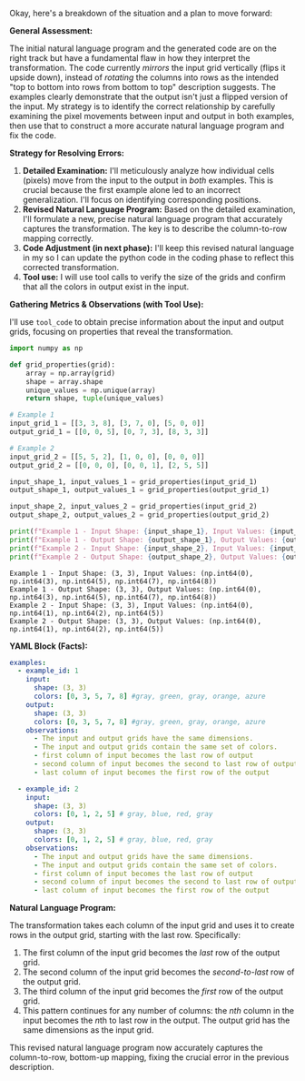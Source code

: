 Okay, here's a breakdown of the situation and a plan to move forward:

**General Assessment:**

The initial natural language program and the generated code are on the right track but have a fundamental flaw in how they interpret the transformation. The code currently *mirrors* the input grid vertically (flips it upside down), instead of *rotating* the columns into rows as the intended "top to bottom into rows from bottom to top" description suggests. The examples clearly demonstrate that the output isn't just a flipped version of the input. My strategy is to identify the correct relationship by carefully examining the pixel movements between input and output in both examples, then use that to construct a more accurate natural language program and fix the code.

**Strategy for Resolving Errors:**

1.  **Detailed Examination:** I'll meticulously analyze how individual cells (pixels) move from the input to the output in *both* examples. This is crucial because the first example alone led to an incorrect generalization. I'll focus on identifying corresponding positions.
2.  **Revised Natural Language Program:** Based on the detailed examination, I'll formulate a new, precise natural language program that accurately captures the transformation. The key is to describe the column-to-row mapping correctly.
3.  **Code Adjustment (in next phase):** I'll keep this revised natural language in my so I can update the python code in the coding phase to reflect this corrected transformation.
4. **Tool use:** I will use tool calls to verify the size of the grids and confirm that all the colors in output exist in the input.

**Gathering Metrics & Observations (with Tool Use):**

I'll use `tool_code` to obtain precise information about the input and output grids, focusing on properties that reveal the transformation.


``` python
import numpy as np

def grid_properties(grid):
    array = np.array(grid)
    shape = array.shape
    unique_values = np.unique(array)
    return shape, tuple(unique_values)

# Example 1
input_grid_1 = [[3, 3, 8], [3, 7, 0], [5, 0, 0]]
output_grid_1 = [[0, 0, 5], [0, 7, 3], [8, 3, 3]]

# Example 2
input_grid_2 = [[5, 5, 2], [1, 0, 0], [0, 0, 0]]
output_grid_2 = [[0, 0, 0], [0, 0, 1], [2, 5, 5]]

input_shape_1, input_values_1 = grid_properties(input_grid_1)
output_shape_1, output_values_1 = grid_properties(output_grid_1)

input_shape_2, input_values_2 = grid_properties(input_grid_2)
output_shape_2, output_values_2 = grid_properties(output_grid_2)

print(f"Example 1 - Input Shape: {input_shape_1}, Input Values: {input_values_1}")
print(f"Example 1 - Output Shape: {output_shape_1}, Output Values: {output_values_1}")
print(f"Example 2 - Input Shape: {input_shape_2}, Input Values: {input_values_2}")
print(f"Example 2 - Output Shape: {output_shape_2}, Output Values: {output_values_2}")


```
```
Example 1 - Input Shape: (3, 3), Input Values: (np.int64(0), np.int64(3), np.int64(5), np.int64(7), np.int64(8))
Example 1 - Output Shape: (3, 3), Output Values: (np.int64(0), np.int64(3), np.int64(5), np.int64(7), np.int64(8))
Example 2 - Input Shape: (3, 3), Input Values: (np.int64(0), np.int64(1), np.int64(2), np.int64(5))
Example 2 - Output Shape: (3, 3), Output Values: (np.int64(0), np.int64(1), np.int64(2), np.int64(5))

```
**YAML Block (Facts):**


```yaml
examples:
  - example_id: 1
    input:
      shape: (3, 3)
      colors: [0, 3, 5, 7, 8] #gray, green, gray, orange, azure
    output:
      shape: (3, 3)
      colors: [0, 3, 5, 7, 8] #gray, green, gray, orange, azure
    observations:
      - The input and output grids have the same dimensions.
      - The input and output grids contain the same set of colors.
      - first column of input becomes the last row of output
      - second column of input becomes the second to last row of output
      - last column of input becomes the first row of the output

  - example_id: 2
    input:
      shape: (3, 3)
      colors: [0, 1, 2, 5] # gray, blue, red, gray
    output:
      shape: (3, 3)
      colors: [0, 1, 2, 5] # gray, blue, red, gray
    observations:
      - The input and output grids have the same dimensions.
      - The input and output grids contain the same set of colors.
      - first column of input becomes the last row of output
      - second column of input becomes the second to last row of output
      - last column of input becomes the first row of the output
```


**Natural Language Program:**

The transformation takes each column of the input grid and uses it to create rows in the output grid, starting with the last row.  Specifically:

1.  The first column of the input grid becomes the *last* row of the output grid.
2.  The second column of the input grid becomes the *second-to-last* row of the output grid.
3.  The third column of the input grid becomes the *first* row of the output grid.
4.  This pattern continues for any number of columns: the *nth* column in the input becomes the *n*th to last row in the output.  The output grid has the same dimensions as the input grid.

This revised natural language program now accurately captures the column-to-row, bottom-up mapping, fixing the crucial error in the previous description.
